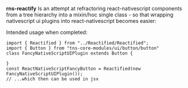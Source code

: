 **rns-reactify**
Is an attempt at refractoring react-nativescript components from a tree hierarchy into a mixin/hoc single class - so that wrapping nativescript ui plugins into react-nativescript becomes easier:

Intended usage when completed:
```
import { Reactified } from "../Reactified/Reactified";
import { Button } from "tns-core-modules/ui/button/button"
class FancyNativeScriptUIPlugin extends Button {
    
}
const ReactNativeScriptFancyButton = Reactified(new FancyNativeScriptUIPlugin());
// ...which then can be used in jsx
```